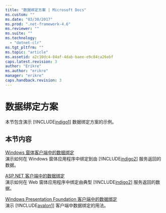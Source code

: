 ```yaml
---
title: "数据绑定方案 | Microsoft Docs"
ms.custom: ""
ms.date: "03/30/2017"
ms.prod: ".net-framework-4.6"
ms.reviewer: ""
ms.suite: ""
ms.technology: 
  - "dotnet-clr"
ms.tgt_pltfrm: ""
ms.topic: "article"
ms.assetid: a2c10dc4-84af-4dab-baee-e9c84ca26ebf
caps.latest.revision: 3
author: "Erikre"
ms.author: "erikre"
manager: "erikre"
caps.handback.revision: 3
---
```

# 数据绑定方案
本节包含演示 [!INCLUDE[indigo1](../../../../includes/indigo1-md.md)] 数据绑定方案的示例。  
  
## 本节内容  
 [Windows 窗体客户端中的数据绑定](../../../../docs/framework/wcf/samples/data-binding-in-a-windows-forms-client.md)  
 演示如何在 Windows 窗体应用程序中绑定到由 [!INCLUDE[indigo2](../../../../includes/indigo2-md.md)] 服务返回的数据。  
  
 [ASP.NET 客户端中的数据绑定](../../../../docs/framework/wcf/samples/data-binding-in-an-aspnet-client.md)  
 演示如何在 Web 窗体应用程序中绑定由典型 [!INCLUDE[indigo2](../../../../includes/indigo2-md.md)] 服务返回的数据。  
  
 [Windows Presentation Foundation 客户端中的数据绑定](../../../../docs/framework/wcf/samples/data-binding-in-a-wpf-client.md)  
 演示 [!INCLUDE[avalon1](../../../../includes/avalon1-md.md)] 客户端中数据绑定的用法。